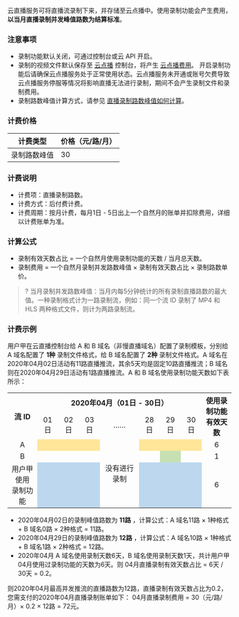 云直播服务可将直播流录制下来，并存储至云点播中。使用录制功能会产生费用，**以当月直播录制并发峰值路数为结算标准**。

### 注意事项

- 录制功能默认关闭，可通过控制台或云 API 开启。
- 录制的视频文件默认保存至 [云点播](https://console.cloud.tencent.com/vod/overview) 控制台，将产生 [云点播费用](https://cloud.tencent.com/document/product/266/2838)。 开启录制功能后请确保云点播服务处于正常使用状态。云点播服务未开通或账号欠费导致云点播服务停服等情况将影响直播无法进行录制，期间不会产生录制文件和录制费用。
- 录制路数峰值计算方式，请参见 [直播录制路数峰值如何计算](https://cloud.tencent.com/document/product/267/33542#record_que2)。



### 计费价格

| 计费类型     | 价格（元/路/月） |
| ------------ | ---------------- |
| 录制路数峰值 | 30               |

### 计费说明

- 计费项：直播录制路数。
- 计费方式：后付费计费。
- 计费周期：按月计费，每月1日 - 5日出上一个自然月的账单并扣除费用，详细以计费账单为准。


### 计算公式

- 录制有效天数占比 = 一个自然月使用录制功能的天数 / 当月总天数。
- 录制费用 = 一个自然月录制并发路数峰值 × 录制有效天数占比 × 录制路数单价。
>? 当月录制并发路数峰值：当月内每5分钟统计的所有录制直播路数的最大值。一种录制格式计为一路录制流，例如：同一个流 ID 录制了 MP4 和 HLS 两种格式文件，则计为两路录制流。

### 计费示例

用户甲在云直播控制台给 A 和 B 域名（非慢直播域名）配置了录制模板，分别给 A 域名配置了 **1种** 录制文件格式，给 B 域名配置了 **2种** 录制文件格式。A 域名在2020年04月02日活动有11路直播推流，其余5天均是固定10路直播推流；B 域名则在2020年04月29日活动有1路直播推流。A 和 B 域名使用录制功能天数如下表所示： 

<style>#ye{background:#ffe699;}#gr{background:#c6e0b4;}#br{background:#bdd7ee}</style>
<table id="rroad">
<tr><th rowspan=2 width="10%" style="text-align:center;">流 ID</th>
<th colspan=7 width="50%" style="text-align:center;">2020年04月（01日 - 30日）</th>
<th rowspan=2 width="10%" style="text-align:center;">使用录制功能<br>有效天数</th>
</tr><tr>
<td style="text-align:center;">01日</td><td style="text-align:center;">02日</td><td style="text-align:center;">03日</td>
<td style="text-align:center;">……</td>
<td style="text-align:center;">28日</td><td style="text-align:center;">29日</td><td style="text-align:center;">30日</td>
</tr><tr>
<td style="text-align:center;">A</td>
<td id="ye"></td><td id="ye"></td><td id="ye"></td>
<td rowspan=13 style="text-align:center;">没有进行录制</td>
<td id="ye"></td><td id="ye"></td><td id="ye"></td>
<td style="text-align:center;">6</td>
</tr><tr>
<td style="text-align:center;">B</td>
<td></td><td></td><td></td><td></td><td id="gr"></td><td></td>
<td style="text-align:center;">1</td>
</tr><tr>
<td style="text-align:center;">用户甲使用<br>录制功能</td>
<td id="br"></td><td id="br"></td><td id="br"></td><td id="br"></td><td id="br"></td><td id="br"></td>
<td style="text-align:center;">6</td>
</tr>
</tr>
</table>


- 2020年04月02日的录制峰值路数为 **11路** ，计算公式：A 域名11路 × 1种格式 + B 域名0路 × 2种格式 = 11路。
- 2020年04月29日的录制峰值路数为 **12路** ，计算公式：A 域名10路 × 1种格式 + B 域名1路 × 2种格式 = 12路。
- 2020年04月 A 域名使用录制天数6天，B 域名使用录制天数1天，共计用户甲04月使用过录制功能的天数为6天。则 04月直播录制有效天数占比 = 6天 / 30天 = 0.2。

则2020年04月最高并发推流的直播路数为12路，直播录制有效天数占比为0.2，您需支付的2020年04月直播录制账单如下：
04月直播录制费用 = 30（元/路/月）× 0.2 × 12路 = 72元。

